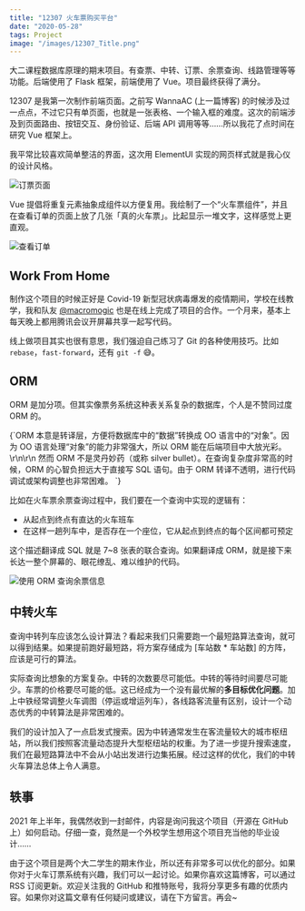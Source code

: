 ```yaml
---
title: "12307 火车票购买平台"
date: "2020-05-28"
tags: Project
image: "/images/12307_Title.png"
---
```


大二课程数据库原理的期末项目。有查票、中转、订票、余票查询、线路管理等等功能。后端使用了 Flask 框架，前端使用了 Vue。项目最终获得了满分。

<!-- more -->

12307 是我第一次制作前端页面。之前写 WannaAC (上一篇博客) 的时候涉及过一点点，不过它只有单页面，也就是一张表格、一个输入框的难度。这次的前端涉及到页面路由、按钮交互、身份验证、后端 API 调用等等……所以我花了点时间在研究 Vue 框架上。

<Dialog>
项目对前端不做要求，很多组都只做了 CLI 交互。
</Dialog>

我平常比较喜欢简单整洁的界面，这次用 ElementUI 实现的网页样式就是我心仪的设计风格。

![订票页面](/images/id2b1xHZWXm54jE.png)

Vue 提倡将重复元素抽象成组件以方便复用。我绘制了一个“火车票组件”，并且在查看订单的页面上放了几张「真的火车票」。比起显示一堆文字，这样感觉上更直观。

![查看订单](/images/T2e8t3vLMFgxBpr.png)

## Work From Home

制作这个项目的时候正好是 Covid-19 新型冠状病毒爆发的疫情期间，学校在线教学，我和队友 <span className="font-mono"><a href="/friends">@macromogic</a></span> 也是在线上完成了项目的合作。一个月来，基本上每天晚上都用腾讯会议开屏幕共享一起写代码。

线上做项目其实也很有意思，我们强迫自己练习了 Git 的各种使用技巧。比如 `rebase`，`fast-forward`，还有 `git -f` 😅。

<Dialog>
    后来才知道这其实就是敏捷开发里“结伴编程”的雏形。选一个好队友真的非常重要。后续我们一起合作了嵌入式、面向对象、计算机网络、操作系统、软件工程的期末项目。
</Dialog>


## ORM

ORM 是加分项。但其实像票务系统这种表关系复杂的数据库，个人是不赞同过度 ORM 的。

<Callout title="🤔 何时不使用 ORM">
{`ORM 本意是转译层，方便将数据库中的“数据”转换成 OO 语言中的“对象”。因为 OO 语言处理“对象”的能力非常强大，所以 ORM 能在后端项目中大放光彩。\r\n\r\n
然而 ORM 不是灵丹妙药（或称 silver bullet）。在查询复杂度非常高的时候，ORM 的心智负担远大于直接写 SQL 语句。由于 ORM 转译不透明，进行代码调试或架构调整也非常困难。
`}
</Callout>

比如在火车票余票查询过程中，我们要在一个查询中实现的逻辑有：

- 从起点到终点有直达的火车班车
- 在这样一趟列车中，是否存在一个座位，它从起点到终点的每个区间都可预定

这个描述翻译成 SQL 就是 7~8 张表的联合查询。如果翻译成 ORM，就是接下来长达一整个屏幕的、眼花缭乱、难以维护的代码。

![使用 ORM 查询余票信息](/images/12307_code_demo.png)

## 中转火车

查询中转列车应该怎么设计算法？看起来我们只需要跑一个最短路算法查询，就可以得到结果。如果提前跑好最短路，将方案存储成为 [车站数 * 车站数] 的方阵，应该是可行的算法。

实际查询比想象的方案复杂。中转的次数要尽可能低。中转的等待时间要尽可能少。车票的价格要尽可能的低。这已经成为一个没有最优解的**多目标优化问题**。加上中铁经常调整火车调图（停运或增运列车），各线路客流量有区别，设计一个动态优秀的中转算法是非常困难的。

我们的设计加入了一点启发式搜索。因为中转通常发生在客流量较大的城市枢纽站，所以我们按照客流量动态提升大型枢纽站的权重。为了进一步提升搜索速度，我们在最短路算法中不会从小站出发进行边集拓展。经过这样的优化，我们的中转火车算法总体上令人满意。

## 轶事

2021 年上半年，我偶然收到一封邮件，内容是询问我这个项目（开源在 GitHub 上）如何启动。仔细一查，竟然是一个外校学生想用这个项目充当他的毕业设计……

由于这个项目是两个大二学生的期末作业，所以还有非常多可以优化的部分。如果你对于火车订票系统有兴趣，我们可以一起讨论。如果你喜欢这篇博客，可以通过 RSS 订阅更新。欢迎关注我的 GitHub 和推特账号，我将分享更多有趣的优质内容。如果你对这篇文章有任何疑问或建议，请在下方留言。再会~
